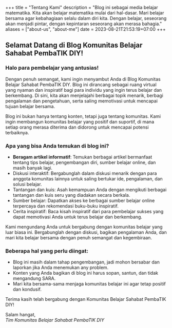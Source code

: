 +++
title = "Tentang Kami"
description = "Blog ini sebagai media belajar matematika. Kita akan belajar matematika mulai dari hal-dasar. Mari belajar bersama agar kebahagiaan selalu dalam diri kita. Dengan belajar, seseorang akan menjadi pintar, dengan kepintaran seseorang akan merasa bahagia."
aliases = ["about-us", "about-me"]
date = 2023-08-21T21:53:19+07:00
+++

## Selamat Datang di Blog Komunitas Belajar Sahabat PembaTIK DIY!
### Halo para pembelajar yang antusias!

Dengan penuh semangat, kami ingin menyambut Anda di Blog Komunitas Belajar Sahabat PembaTIK DIY. Blog ini dirancang sebagai ruang virtual yang nyaman dan inspiratif bagi para individu yang ingin terus belajar dan berkembang. Di sini, kita akan menjelajahi berbagai topik menarik, berbagi pengalaman dan pengetahuan, serta saling memotivasi untuk mencapai tujuan belajar bersama.

Blog ini bukan hanya tentang konten, tetapi juga tentang komunitas. Kami ingin membangun komunitas belajar yang positif dan suportif, di mana setiap orang merasa diterima dan didorong untuk mencapai potensi terbaiknya.

### Apa yang bisa Anda temukan di blog ini?
- **Beragam artikel informatif**: Temukan berbagai artikel bermanfaat tentang tips belajar, pengembangan diri, sumber belajar online, dan masih banyak lagi.
- Diskusi interaktif: Bergabunglah dalam diskusi menarik dengan para anggota komunitas lainnya untuk saling bertukar ide, pengalaman, dan solusi belajar.
- Tantangan dan kuis: Asah kemampuan Anda dengan mengikuti berbagai tantangan dan kuis seru yang diadakan secara berkala.
- Sumber belajar: Dapatkan akses ke berbagai sumber belajar online terpercaya dan rekomendasi buku-buku inspiratif.
- Cerita inspiratif: Baca kisah inspiratif dari para pembelajar sukses yang dapat memotivasi Anda untuk terus belajar dan berkembang.

Kami mengundang Anda untuk bergabung dengan komunitas belajar yang luar biasa ini. Bergabunglah dengan diskusi, bagikan pengalaman Anda, dan mari kita belajar bersama dengan penuh semangat dan kegembiraan.

### Beberapa hal yang perlu diingat:
- Blog ini masih dalam tahap pengembangan, jadi mohon bersabar dan laporkan jika Anda menemukan any problem.
- Konten yang Anda bagikan di blog ini harus sopan, santun, dan tidak mengandung SARA.
- Mari kita bersama-sama menjaga komunitas belajar ini agar tetap positif dan kondusif.

Terima kasih telah bergabung dengan Komunitas Belajar Sahabat PembaTIK DIY!

Salam hangat,    
*Tim Komunitas Belajar Sahabat PembaTIK DIY*